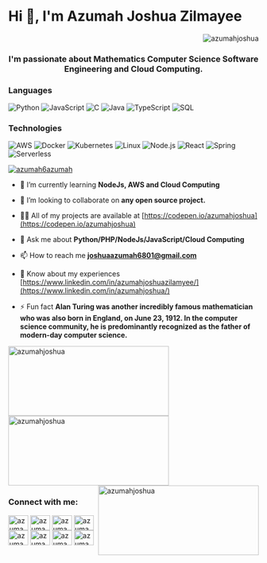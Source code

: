 <div align="center">
<h1 align="left">Hi 👋, I'm Azumah Joshua Zilmayee </h1> <p align="right"> <img src="https://komarev.com/ghpvc/?username=azumahjoshua&label=Profile%20views&color=0e75b6&style=flat" alt="azumahjoshua" /> </p>
</div>
<h3 align="center">I'm passionate about Mathematics Computer Science Software Engineering and Cloud Computing.</h3>

### Languages

![Python](https://img.shields.io/badge/-Python-000?&logo=Python)
![JavaScript](https://img.shields.io/badge/-JavaScript-000?&logo=JavaScript)
![C](https://img.shields.io/badge/-C-000?&logo=C)
![Java](https://img.shields.io/badge/-Java-000?&logo=Java&logoColor=007396)
![TypeScript](https://img.shields.io/badge/-TypeScript-000?&logo=TypeScript)
![SQL](https://img.shields.io/badge/-SQL-000?&logo=MySQL)

### Technologies

![AWS](https://img.shields.io/badge/-AWS-000?&logo=Amazon-AWS&logoColor=F90)
![Docker](https://img.shields.io/badge/-Docker-000?&logo=Docker)
![Kubernetes](https://img.shields.io/badge/-Kubernetes-000?&logo=Kubernetes)
![Linux](https://img.shields.io/badge/-Linux-000?&logo=Linux)
![Node.js](https://img.shields.io/badge/-Node.js-000?&logo=node.js)
![React](https://img.shields.io/badge/-React-000?&logo=React)
![Spring](https://img.shields.io/badge/-Spring-000?&logo=Spring)
![Serverless](https://img.shields.io/badge/-Serverless-000?&logo=Serverless)

<p align="left"> <a href="https://twitter.com/azumah6azumah" target="blank"><img src="https://img.shields.io/twitter/follow/azumah6azumah?logo=twitter&style=for-the-badge" alt="azumah6azumah" /></a> </p>

- 🌱 I’m currently learning **NodeJs, AWS and Cloud Computing**

- 👯 I’m looking to collaborate on **any open source project.**

- 👨‍💻 All of my projects are available at [https://codepen.io/azumahjoshua](https://codepen.io/azumahjoshua)

- 💬 Ask me about **Python/PHP/NodeJs/JavaScript/Cloud Computing**

- 📫 How to reach me **joshuaazumah6801@gmail.com**

- 📄 Know about my experiences [https://www.linkedin.com/in/azumahjoshuazilamyee/](https://www.linkedin.com/in/azumahjoshua/)

- ⚡ Fun fact **Alan Turing was another incredibly famous mathematician who was also born in England, on June 23, 1912. In the computer science community, he is predominantly recognized as the father of modern-day computer science.**

<div display="inline-block">
  <img align="left" height="140px" width="323px" src="https://github-readme-stats.vercel.app/api/top-langs?username=azumahjoshua&show_icons=true&locale=en&layout=compact" alt="azumahjoshua" />
<img align="auto" height="140px" width="323px" src="https://github-readme-stats.vercel.app/api?username=azumahjoshua&show_icons=true&locale=en" alt="azumahjoshua" />
<img align="right" height="140px"  width="323px" src="https://github-readme-streak-stats.herokuapp.com/?user=azumahjoshua&" alt="azumahjoshua" />
</div>

<h3 align="left">Connect with me:</h3>
<p align="left">
<a href="https://codepen.io/azumahjoshua" target="blank"><img align="center" src="https://raw.githubusercontent.com/rahuldkjain/github-profile-readme-generator/master/src/images/icons/Social/codepen.svg" alt="azumahjoshua" height="30" width="40" /></a>
<a href="https://twitter.com/azumah6azumah" target="blank"><img align="center" src="https://raw.githubusercontent.com/rahuldkjain/github-profile-readme-generator/master/src/images/icons/Social/twitter.svg" alt="azumah6azumah" height="30" width="40" /></a>
<a href="https://linkedin.com/in/azumahjoshuazilamyee" target="blank"><img align="center" src="https://raw.githubusercontent.com/rahuldkjain/github-profile-readme-generator/master/src/images/icons/Social/linked-in-alt.svg" alt="azumahjoshua" height="30" width="40" /></a>
<a href="https://medium.com/azumahjoshua" target="blank"><img align="center" src="https://raw.githubusercontent.com/rahuldkjain/github-profile-readme-generator/master/src/images/icons/Social/medium.svg" alt="azumahjoshua" height="30" width="40" /></a>
<a href="https://www.codechef.com/users/azumahjoshua" target="blank"><img align="center" src="https://cdn.jsdelivr.net/npm/simple-icons@3.1.0/icons/codechef.svg" alt="azumahjoshua" height="30" width="40" /></a>
<a href="https://www.leetcode.com/azumahjoshuazilamyee" target="blank"><img align="center" src="https://raw.githubusercontent.com/rahuldkjain/github-profile-readme-generator/master/src/images/icons/Social/leet-code.svg" alt="azumahjoshua" height="30" width="40" /></a>
<a href="https://www.hackerearth.com/azumahjoshuazilamyee" target="blank"><img align="center" src="https://raw.githubusercontent.com/rahuldkjain/github-profile-readme-generator/master/src/images/icons/Social/hackerearth.svg" alt="azumahjoshua" height="30" width="40" /></a>
<a href="https://discord.gg/azumahjoshua" target="blank"><img align="center" src="https://raw.githubusercontent.com/rahuldkjain/github-profile-readme-generator/master/src/images/icons/Social/discord.svg" alt="azumahjoshua" height="30" width="40" /></a>
</p>
